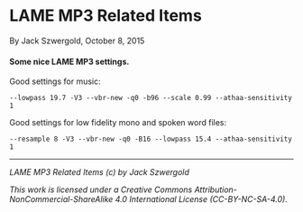 # LAME MP3 Related Items

By Jack Szwergold, October 8, 2015

#### Some nice LAME MP3 settings.

Good settings for music:

    --lowpass 19.7 -V3 --vbr-new -q0 -b96 --scale 0.99 --athaa-sensitivity 1

Good settings for low fidelity mono and spoken word files:

    --resample 8 -V3 --vbr-new -q0 -B16 --lowpass 15.4 --athaa-sensitivity 1

***

*LAME MP3 Related Items (c) by Jack Szwergold*

*This work is licensed under a Creative Commons Attribution-NonCommercial-ShareAlike 4.0 International License (CC-BY-NC-SA-4.0).*